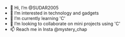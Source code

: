 - 👋 Hi, I’m @SUDAR2005
- 👀 I’m interested in technology and gadgets 
- 🌱 I’m currently learning 'C'
- 💞️ I’m looking to collaborate on mini projects using 'C'
- 📫 Reach me in Insta @mystery_chap

<!---
SUDAR2005/SUDAR2005 is a ✨ special ✨ repository because its `README.md` (this file) appears on your GitHub profile.
You can click the Preview link to take a look at your changes.
--->
